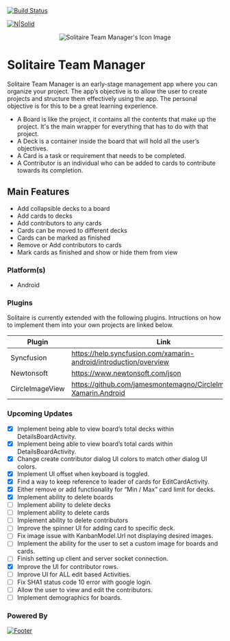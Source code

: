 [![Build Status](https://travis-ci.org/joemccann/dillinger.svg?branch=master)](https://travis-ci.org/joemccann/dillinger)

[![N|Solid](https://cldup.com/dTxpPi9lDf.thumb.png)](https://nodesource.com/products/nsolid)

<p align="center">
  <img src="https://raw.githubusercontent.com/ChaseRoth/Solitaire-Team-Manager/master/Solitaire/Resources/mipmap-mdpi/solitaire_icon.png" alt="Solitaire Team Manager's Icon Image">
</p>

# Solitaire Team Manager

Solitaire Team Manager is an early-stage management app where you can organize your project. The app’s objective is to allow the user to create projects and structure them effectively using the app. The personal objective is for this to be a great learning experience.

  - A Board is like the project, it contains all the contents that make up the project. It's the main wrapper for everything that has to do with that project. 
  - A Deck is a container inside the board that will hold all the user’s objectives. 
  - A Card is a task or requirement that needs to be completed.
  - A Contributor is an individual who can be added to cards to contribute towards its completion.

## Main Features 

  - Add collapsible decks to a board
  - Add cards to decks
  - Add contributors to any cards
  - Cards can be moved to different decks 
  - Cards can be marked as finished
  - Remove or Add contributors to cards
  - Mark cards as finished and show or hide them from view

### Platform(s)

  - Android

### Plugins
Solitaire is currently extended with the following plugins. Intructions on how to implement them into your own projects are linked below.

| Plugin | Link |
| ------ | ------ |
| Syncfusion | https://help.syncfusion.com/xamarin-android/introduction/overview |
| Newtonsoft | https://www.newtonsoft.com/json |
| CircleImageView | https://github.com/jamesmontemagno/CircleImageView-Xamarin.Android
### Upcoming Updates

- [x] Implement being able to view board’s total decks within DetailsBoardActivity.
- [x] Implement being able to view board’s total cards within DetailsBoardActivity.
- [x] Change create contributor dialog UI colors to match other dialog UI colors.
- [x] Implement UI offset when keyboard is toggled.
- [x] Find a way to keep reference to leader of cards for EditCardActivity.
- [x] Either remove or add functionality for “Min / Max” card limit for decks.
- [x] Implement ability to delete boards
- [ ] Implement ability to delete decks
- [ ] Implement ability to delete cards
- [ ] Implement ability to delete contributors
- [ ] Improve the spinner UI for adding card to specific deck.
- [ ] Fix image issue with KanbanModel.Url not displaying desired images.
- [ ] Implement the ability for the user to set a custom image for boards and cards.
- [ ] Finish setting up client and server socket connection.
- [x] Improve the UI for contributor rows.
- [ ] Improve UI for ALL edit based Activities.
- [ ] Fix SHA1 status code 10 error with google login.
- [ ] Allow the user to view and edit the contributors.
- [ ] Implement demographics for boards.

### Powered By
[![Footer](https://upload.wikimedia.org/wikipedia/commons/f/f2/Xamarin-logo.svg)](https://dotnet.microsoft.com/apps/xamarin/)

